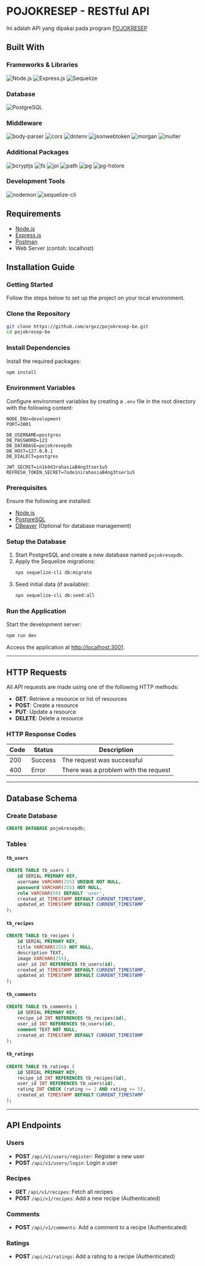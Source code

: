 # POJOKRESEP - RESTful API

Ini adalah API yang dipakai pada program [POJOKRESEP](https://github.com/Argxz/PojokResep)

## Built With

### Frameworks & Libraries

![Node.js](https://img.shields.io/badge/Node.js-v18.16.0-green?logo=node.js) ![Express.js](https://img.shields.io/badge/Express.js-v4.21.1-lightgrey?logo=express) ![Sequelize](https://img.shields.io/badge/Sequelize-v6.37.5-blue?logo=sequelize)

### Database

![PostgreSQL](https://img.shields.io/badge/PostgreSQL-v14.0-blue?logo=postgresql)

### Middleware

![body-parser](https://img.shields.io/badge/body--parser-v1.20.3-yellowgreen) ![cors](https://img.shields.io/badge/cors-v2.8.5-yellowgreen) ![dotenv](https://img.shields.io/badge/dotenv-v16.4.7-lightblue) ![jsonwebtoken](https://img.shields.io/badge/jsonwebtoken-v9.0.2-orange) ![morgan](https://img.shields.io/badge/morgan-v1.10.0-lightgrey) ![multer](https://img.shields.io/badge/multer-v1.4.5--lts.1-brightgreen)

### Additional Packages

![bcryptjs](https://img.shields.io/badge/bcryptjs-v2.4.3-green) ![fs](https://img.shields.io/badge/fs-native-red) ![joi](https://img.shields.io/badge/joi-v17.13.3-purple) ![path](https://img.shields.io/badge/path-native-red) ![pg](https://img.shields.io/badge/pg-v8.13.1-blue) ![pg-hstore](https://img.shields.io/badge/pg--hstore-v2.3.4-lightblue)

### Development Tools

![nodemon](https://img.shields.io/badge/nodemon-v3.1.7-brightgreen?logo=nodemon) ![sequelize-cli](https://img.shields.io/badge/sequelize--cli-v6.6.2-blue)

## Requirements

- [Node.js](https://nodejs.org/)
- [Express.js](https://expressjs.com/)
- [Postman](https://www.postman.com/)
- Web Server (contoh: localhost)

## Installation Guide

### Getting Started

Follow the steps below to set up the project on your local environment.

### Clone the Repository

```bash
git clone https://github.com/argxz/pojokresep-be.git
cd pojokresep-be
```

### Install Dependencies

Install the required packages:

```bash
npm install
```

### Environment Variables

Configure environment variables by creating a `.env` file in the root directory with the following content:

```env
NODE_ENV=development
PORT=3001

DB_USERNAME=postgres
DB_PASSWORD=123
DB_DATABASE=pojokresepdb
DB_HOST=127.0.0.1
DB_DIALECT=postgres

JWT_SECRET=in1k0d3rahasiaB4ng3tser1u5
REFRESH_TOKEN_SECRET=7ode1nirahasiaB4ng3tser1u5
```

### Prerequisites

Ensure the following are installed:

- [Node.js](https://nodejs.org/)
- [PostgreSQL](https://www.postgresql.org/)
- [DBeaver](https://dbeaver.io/) (Optional for database management)

### Setup the Database

1. Start PostgreSQL and create a new database named `pojokresepdb`.
2. Apply the Sequelize migrations:
   ```bash
   npx sequelize-cli db:migrate
   ```
3. Seed initial data (if available):
   ```bash
   npx sequelize-cli db:seed:all
   ```

### Run the Application

Start the development server:

```bash
npm run dev
```

Access the application at [http://localhost:3001](http://localhost:3001).

---

## HTTP Requests

All API requests are made using one of the following HTTP methods:

- **GET**: Retrieve a resource or list of resources
- **POST**: Create a resource
- **PUT**: Update a resource
- **DELETE**: Delete a resource

### HTTP Response Codes

| Code | Status  | Description                          |
| ---- | ------- | ------------------------------------ |
| 200  | Success | The request was successful           |
| 400  | Error   | There was a problem with the request |

---

## Database Schema

### Create Database

```sql
CREATE DATABASE pojokresepdb;
```

### Tables

#### `tb_users`

```sql
CREATE TABLE tb_users (
    id SERIAL PRIMARY KEY,
    username VARCHAR(255) UNIQUE NOT NULL,
    password VARCHAR(255) NOT NULL,
    role VARCHAR(50) DEFAULT 'user',
    created_at TIMESTAMP DEFAULT CURRENT_TIMESTAMP,
    updated_at TIMESTAMP DEFAULT CURRENT_TIMESTAMP
);
```

#### `tb_recipes`

```sql
CREATE TABLE tb_recipes (
    id SERIAL PRIMARY KEY,
    title VARCHAR(255) NOT NULL,
    description TEXT,
    image VARCHAR(255),
    user_id INT REFERENCES tb_users(id),
    created_at TIMESTAMP DEFAULT CURRENT_TIMESTAMP,
    updated_at TIMESTAMP DEFAULT CURRENT_TIMESTAMP
);
```

#### `tb_comments`

```sql
CREATE TABLE tb_comments (
    id SERIAL PRIMARY KEY,
    recipe_id INT REFERENCES tb_recipes(id),
    user_id INT REFERENCES tb_users(id),
    comment TEXT NOT NULL,
    created_at TIMESTAMP DEFAULT CURRENT_TIMESTAMP
);
```

#### `tb_ratings`

```sql
CREATE TABLE tb_ratings (
    id SERIAL PRIMARY KEY,
    recipe_id INT REFERENCES tb_recipes(id),
    user_id INT REFERENCES tb_users(id),
    rating INT CHECK (rating >= 1 AND rating <= 5),
    created_at TIMESTAMP DEFAULT CURRENT_TIMESTAMP
);
```

---

## API Endpoints

### Users

- **POST** `/api/v1/users/register`: Register a new user
- **POST** `/api/v1/users/login`: Login a user

### Recipes

- **GET** `/api/v1/recipes`: Fetch all recipes
- **POST** `/api/v1/recipes`: Add a new recipe (Authenticated)

### Comments

- **POST** `/api/v1/comments`: Add a comment to a recipe (Authenticated)

### Ratings

- **POST** `/api/v1/ratings`: Add a rating to a recipe (Authenticated)
